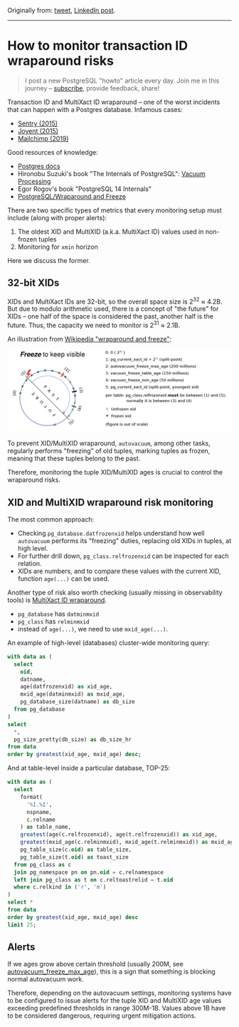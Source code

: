 Originally from: [tweet](https://twitter.com/samokhvalov/status/1722585894430105822), [LinkedIn post]().

---

# How to monitor transaction ID wraparound risks

> I post a new PostgreSQL "howto" article every day. Join me in this
> journey – [subscribe](https://twitter.com/samokhvalov/), provide feedback, share!

Transaction ID and MultiXact ID wraparound – one of the worst incidents that can happen with a Postgres database.
Infamous cases:

- [Sentry (2015)](https://blog.sentry.io/transaction-id-wraparound-in-postgres/)
- [Joyent (2015)](https://tritondatacenter.com/blog/manta-postmortem-7-27-2015)
- [Mailchimp (2019)](https://mailchimp.com/what-we-learned-from-the-recent-mandrill-outage/)

Good resources of knowledge:

- [Postgres docs](https://postgresql.org/docs/current/routine-vacuuming.html#VACUUM-FOR-WRAPAROUND)
- Hironobu Suzuki's book "The Internals of PostgreSQL": [Vacuum Processing](https://interdb.jp/pg/pgsql06.html)
- Egor Rogov's book "PostgreSQL 14 Internals"
- [PostgreSQL/Wraparound and Freeze](https://en.wikibooks.org/wiki/PostgreSQL/Wraparound_and_Freeze)

There are two specific types of metrics that every monitoring setup must include (along with proper alerts):

1. The oldest XID and MultiXID (a.k.a. MultiXact ID) values used in non-frozen tuples
2. Monitoring for `xmin` horizon

Here we discuss the former.

## 32-bit XIDs

XIDs and MultiXact IDs are 32-bit, so the overall space size is 2<sup>32</sup> ≈ 4.2B. But due to modulo arithmetic
used, there is a concept of "the future" for XIDs – one half of the space is considered the past, another half is the
future. Thus, the capacity we need to monitor is 2<sup>31</sup> ≈ 2.1B.

An illustration
from [Wikipedia "wraparound and freeze"](https://en.wikibooks.org/wiki/PostgreSQL/Wraparound_and_Freeze):

![Wraparound and freeze](files/0044_wraparound_and_freeze.jpg)

To prevent XID/MultiXID wraparound, `autovacuum`, among other tasks, regularly performs "freezing" of old tuples,
marking tuples as frozen, meaning that these tuples belong to the past.

Therefore, monitoring the tuple XID/MultiXID ages is crucial to control the wraparound risks.

## XID and MultiXID wraparound risk monitoring

The most common approach:

- Checking `pg_database.datfrozenxid` helps understand how well `autovacuum` performs its "freezing" duties, replacing
  old XIDs in tuples, at high level.
- For further drill down, `pg_class.relfrozenxid` can be inspected for each relation.
- XIDs are numbers, and to compare these values with the current XID, function `age(...)` can be used.

Another type of risk also worth checking (usually missing in observability tools) is
[MultiXact ID wraparound](https://postgresql.org/docs/current/routine-vacuuming.html#VACUUM-FOR-MULTIXACT-WRAPAROUND).

- `pg_database` has `datminmxid`
- `pg_class` has `relminmxid`
- instead of `age(...)`, we need to use `mxid_age(...)`.

An example of high-level (databases) cluster-wide monitoring query:

```sql
with data as (
  select
    oid,
    datname,
    age(datfrozenxid) as xid_age,
    mxid_age(datminmxid) as mxid_age,
    pg_database_size(datname) as db_size
  from pg_database
)
select
  *,
  pg_size_pretty(db_size) as db_size_hr
from data
order by greatest(xid_age, mxid_age) desc;
```

And at table-level inside a particular database, TOP-25:

```sql
with data as (
  select
    format(
      '%I.%I',
      nspname,
      c.relname
    ) as table_name,
    greatest(age(c.relfrozenxid), age(t.relfrozenxid)) as xid_age,
    greatest(mxid_age(c.relminmxid), mxid_age(t.relminmxid)) as mxid_age,
    pg_table_size(c.oid) as table_size,
    pg_table_size(t.oid) as toast_size
  from pg_class as c
  join pg_namespace pn on pn.oid = c.relnamespace
  left join pg_class as t on c.reltoastrelid = t.oid
  where c.relkind in ('r', 'm')
)
select *
from data
order by greatest(xid_age, mxid_age) desc
limit 25;
```

## Alerts

If we ages grow above certain threshold (usually 200M, see
[autovacuum_freeze_max_age](https://postgresqlco.nf/doc/en/param/autovacuum_freeze_max_age/)), this is a sign that
something is blocking normal autovacuum work.

Therefore, depending on the autovacuum settings, monitoring systems have to be configured to issue alerts for the tuple
XID and MultiXID age values exceeding predefined thresholds in range 300M-1B. Values above 1B have to be considered
dangerous, requiring urgent mitigation actions.
